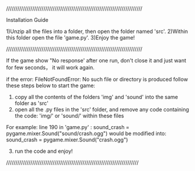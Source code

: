 /////////////////////////////////////////////////////////////////////////

Installation Guide

1)Unzip all the files into a folder, then open the folder named 'src'.
2)Within this folder open the file 'game.py'.
3)Enjoy the game!





/////////////////////////////////////////////////////////////////////////

If the game show "No response' after one run, don't close it and just want for few seconds， it will work again.


if the error: FileNotFoundError: No such file or directory is produced follow 
these steps below to start the game:
1) copy all the contents of the folders 'img' and 'sound' into the same folder 
as 'src'
2) open all the .py files in the 'src' folder, and remove any code containing 
the code: 'img/' or 'sound/' within these files 

For example:
line 190 in 'game.py' : sound_crash = pygame.mixer.Sound("sound/crash.ogg")
would be modified into:
sound_crash = pygame.mixer.Sound("crash.ogg")

3) run the code and enjoy!


///////////////////////////////////////////////////////////////////////